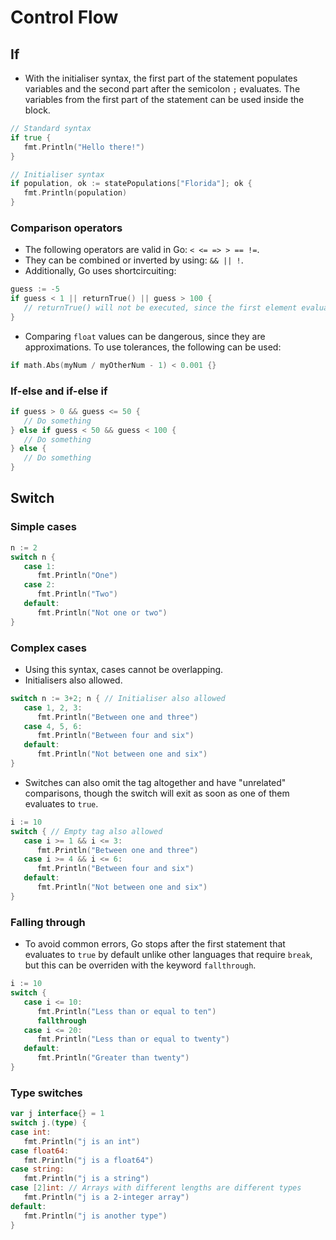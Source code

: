 # Control Flow

## If

- With the initialiser syntax, the first part of the statement populates variables and the second part after the semicolon `;` evaluates. The variables from the first part of the statement can be used inside the block.

```go
// Standard syntax
if true {
   fmt.Println("Hello there!")
}

// Initialiser syntax
if population, ok := statePopulations["Florida"]; ok {
   fmt.Println(population)
}
```

### Comparison operators

- The following operators are valid in Go: `< <= => > == !=`.
- They can be combined or inverted by using: `&& || !`.
- Additionally, Go uses shortcircuiting:

```go
guess := -5
if guess < 1 || returnTrue() || guess > 100 {
   // returnTrue() will not be executed, since the first element evaluated to `true` already
}
```

- Comparing `float` values can be dangerous, since they are approximations. To use tolerances, the following can be used:

```go
if math.Abs(myNum / myOtherNum - 1) < 0.001 {}
```

### If-else and if-else if

```go
if guess > 0 && guess <= 50 {
   // Do something
} else if guess < 50 && guess < 100 {
   // Do something
} else {
   // Do something
}
```

## Switch

### Simple cases

```go
n := 2
switch n {
   case 1:
      fmt.Println("One")
   case 2:
      fmt.Println("Two")
   default:
      fmt.Println("Not one or two")
}
```

### Complex cases

- Using this syntax, cases cannot be overlapping.
- Initialisers also allowed.

```go
switch n := 3+2; n { // Initialiser also allowed
   case 1, 2, 3:
      fmt.Println("Between one and three")
   case 4, 5, 6:
      fmt.Println("Between four and six")
   default:
      fmt.Println("Not between one and six")
}
```

- Switches can also omit the tag altogether and have "unrelated" comparisons, though the switch will exit as soon as one of them evaluates to `true`.

```go
i := 10
switch { // Empty tag also allowed
   case i >= 1 && i <= 3:
      fmt.Println("Between one and three")
   case i >= 4 && i <= 6:
      fmt.Println("Between four and six")
   default:
      fmt.Println("Not between one and six")
}
```

### Falling through

- To avoid common errors, Go stops after the first statement that evaluates to `true` by default unlike other languages that require `break`, but this can be overriden with the keyword `fallthrough`.

```go
i := 10
switch {
   case i <= 10:
      fmt.Println("Less than or equal to ten")
      fallthrough
   case i <= 20:
      fmt.Println("Less than or equal to twenty")
   default:
      fmt.Println("Greater than twenty")
}
```

### Type switches

```go
var j interface{} = 1
switch j.(type) {
case int:
   fmt.Println("j is an int")
case float64:
   fmt.Println("j is a float64")
case string:
   fmt.Println("j is a string")
case [2]int: // Arrays with different lengths are different types
   fmt.Println("j is a 2-integer array")
default:
   fmt.Println("j is another type")
}
```
